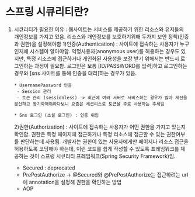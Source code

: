 # 스프링 시큐리티란? 
1. 시큐리티가 필요한 이유 : 
웹사이트는 서비스를 제공하기 위한 리소스와 유저들의 개인정보를 가지고 있음. 리소스와 개인정보를 보호하기위해 두가지 보안 정책(인증과 권한)을 설정해야함 
    1)인증(Authentication) : 사이트에 접속하는 사용자가 누구인지에 시스템이 알아야함. 익명사용자(anonymous user)를 허용하는 경우도 있지만, 특정 리소스에 접근하거나 개인화된 사용성을 보장 받기 위해서는 반드시 로그인하는 과정이 필요함.
    로그인은 보통 [ID/PASSWORD를 입력]하고 로그인하는 경우와 [sns 사이트를 통해 인증을 대리]하는 경우가 있음.
                                   
       * UsernamePassword 인증
        - Session 관리
        - 토큰 관리 (sessionless) -> 최근에 여러 서버로 서비스하는 경우가 많아 세션을 분산하고 동기화해야하다보니 요즘은 세션리스로 토큰을 주로 사용하는 추세임 
       
       * Sns 로그인 (소셜 로그인) : 인증 위임
    
    2)권한(Authorization) : 사이트에 접속하는 사용자가 어떤 권한을 가지고 있는지 확인함. 
    권한은 특정 페이지에 접근하거나 특정 리소스에 접근할 수 있는 권한여부를 판단하는데 사용됨. 개발자는 권한이 있는 사용자에게만 페이지나 리소스 접근을 허용하도록 코딩해야 하는데, 이런 코드를 쉽게 작성할 수 있도록 프레임워크를 제공하는 것이 스프링 시큐리티 프레임워크(Spring Security Framework)임.
                                              
      * Secured : deprecated
      * PrePostAuthorize -> @Secured와 @PrePostAuthorize는 접근하려는 url에 annotation을 설정해 권한을 확인하는 방법
      * AOP
